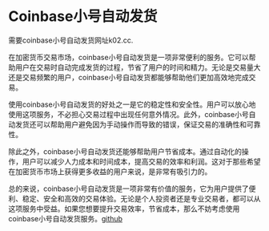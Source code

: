 # Coinbase小号自动发货

需要coinbase小号自动发货网址k02.cc.

在加密货币交易市场，coinbase小号自动发货是一项非常便利的服务。它可以帮助用户在交易时自动完成发货的过程，节省了用户的时间和精力。无论是交易量大还是交易频繁的用户，coinbase小号自动发货都能够帮助他们更加高效地完成交易。

使用coinbase小号自动发货的好处之一是它的稳定性和安全性。用户可以放心地使用这项服务，不必担心交易过程中出现任何意外情况。此外，coinbase小号自动发货还可以帮助用户避免因为手动操作而导致的错误，保证交易的准确性和可靠性。

除此之外，coinbase小号自动发货还能够帮助用户节省成本。通过自动化的操作，用户可以减少人力成本和时间成本，提高交易的效率和利润。这对于那些希望在加密货币市场上获得更多收益的用户来说，是非常有吸引力的。

总的来说，coinbase小号自动发货是一项非常有价值的服务，它为用户提供了便利、稳定、安全和高效的交易体验。无论是个人投资者还是专业交易者，都可以从这项服务中受益。如果您想要提升交易效率，节省成本，那么不妨考虑使用coinbase小号自动发货服务。[github](https://github.com)